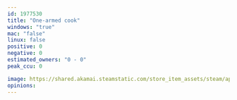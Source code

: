 ```yaml
---
id: 1977530
title: "One-armed cook"
windows: "true"
mac: "false"
linux: false
positive: 0
negative: 0
estimated_owners: "0 - 0"
peak_ccu: 0

image: https://shared.akamai.steamstatic.com/store_item_assets/steam/apps/1977530/header.jpg?t=1726551686
opinions:
---
```


